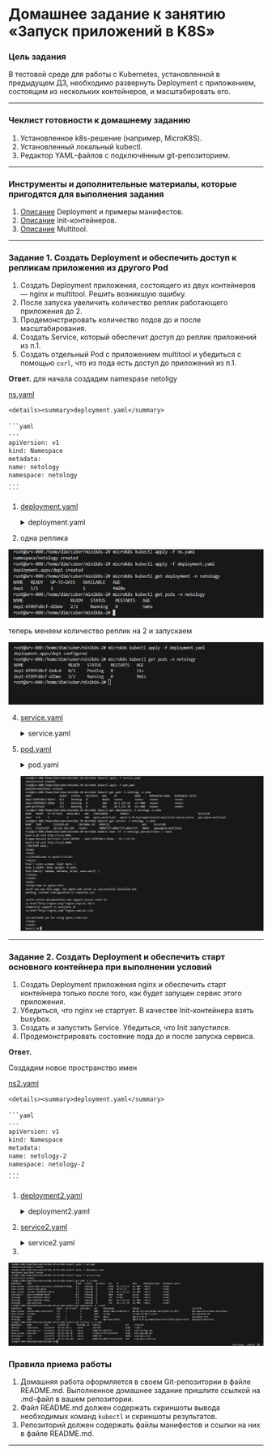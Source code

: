 # Домашнее задание к занятию «Запуск приложений в K8S»



### Цель задания

В тестовой среде для работы с Kubernetes, установленной в предыдущем ДЗ, необходимо развернуть Deployment с приложением, состоящим из нескольких контейнеров, и масштабировать его.

------

### Чеклист готовности к домашнему заданию

1. Установленное k8s-решение (например, MicroK8S).
2. Установленный локальный kubectl.
3. Редактор YAML-файлов с подключённым git-репозиторием.

------

### Инструменты и дополнительные материалы, которые пригодятся для выполнения задания

1. [Описание](https://kubernetes.io/docs/concepts/workloads/controllers/deployment/) Deployment и примеры манифестов.
2. [Описание](https://kubernetes.io/docs/concepts/workloads/pods/init-containers/) Init-контейнеров.
3. [Описание](https://github.com/wbitt/Network-MultiTool) Multitool.

------

### Задание 1. Создать Deployment и обеспечить доступ к репликам приложения из другого Pod

1. Создать Deployment приложения, состоящего из двух контейнеров — nginx и multitool. Решить возникшую ошибку.
2. После запуска увеличить количество реплик работающего приложения до 2.
3. Продемонстрировать количество подов до и после масштабирования.
4. Создать Service, который обеспечит доступ до реплик приложений из п.1.
5. Создать отдельный Pod с приложением multitool и убедиться с помощью `curl`, что из пода есть доступ до приложений из п.1.

**Ответ.**
для начала создадим namespase netoligy

[ns.yaml](ns.yaml)
    
    <details><summary>deployment.yaml</summary>

    ```yaml
    ---
    apiVersion: v1
    kind: Namespace
    metadata:
    name: netology
    namespace: netology
    ...
    ```

1. [deployment.yaml](deployment.yaml)

    <details><summary>deployment.yaml</summary>

    ```yaml
    ---
    apiVersion: apps/v1
    kind: Deployment
    metadata:
    name: dep1
    labels:
        task: one
        tier: homework
    annotations:
        container1: nginx
        container2: multitools
    namespace: netology
    spec:
    replicas: 1
    strategy:
        rollingUpdate:
        maxSurge: 1
        maxUnavailable: 1
        type: RollingUpdate
    selector:
        matchLabels:
        app: nginx-multitool
    template:
        metadata:
        labels:
            app: nginx-multitool
        spec:
        containers:
            - name: nginx
            image: nginx:1.24.0
            resources:
                limits:
                memory: "128Mi"
                cpu: "500m"
                requests:
                memory: "64Mi"
                cpu: "250m"
            ports:
                - name: web
                containerPort: 80
            livenessProbe:
                tcpSocket:
                port: 80
                initialDelaySeconds: 10
                timeoutSeconds: 3
            readinessProbe:
                httpGet:
                path: /
                port: 80
                initialDelaySeconds: 15
                timeoutSeconds: 5
                successThreshold: 1
                failureThreshold: 4
            - name: multitool
            image: praqma/network-multitool:alpine-extra
            resources:
                limits:
                memory: "128Mi"
                cpu: "450m"
                requests:
                memory: "32Mi"
                cpu: "150m"
            env:
                - name: HTTP_PORT
                value: "1181"
                - name: HTTPS_PORT
                value: "1443"
            ports:
                - name: http
                containerPort: 1181
                protocol: TCP
                - name: https
                containerPort: 1443
                protocol: TCP
            livenessProbe:
                tcpSocket:
                port: 1181
                initialDelaySeconds: 10
                timeoutSeconds: 3
            readinessProbe:
                httpGet:
                path: /
                port: 1181
                initialDelaySeconds: 15
                timeoutSeconds: 5
                successThreshold: 1
                failureThreshold: 2
    ...
    ```

    </details>


3. одна реплика
 
 ![Скриншот 1](image_1.jpg)

теперь меняем количество реплик на 2 и запускаем

 ![Скриншот 2](image_2.jpg)

4. [service.yaml](service.yaml)

    <details><summary>service.yaml</summary>

    ```yaml
    ---
    apiVersion: v1
    kind: Service
    metadata:
    name: svc1
    namespace: netology
    spec:
    selector:
        app: nginx-multitool
    type: ClusterIP
    ports:
        - name: nginx
        port: 8080
        targetPort: 80
        - name: multitool-http
        port: 8081
        targetPort: 1181
        - name: multitool-https
        port: 8443
        targetPort: 14433
    ...
    ```

    </details>

5. [pod.yaml](pod.yaml)

    <details><summary>pod.yaml</summary>

    ```yaml
    ---
    apiVersion: v1
    kind: Pod
    metadata:
    name: pod-multitool
    labels:
        app: multitool
        comment: testig-app
        company: netology
        stage: study
    namespace: netology
    spec:
    containers:
        - name: multitool
        image: praqma/network-multitool:alpine-extra
        resources:
            limits:
            memory: "128Mi"
            cpu: "600m"
            requests:
            memory: "32Mi"
            cpu: "100m"
        ports:
            - name: "http"
            containerPort: 8082
            - name: "https"
            containerPort: 8444
    ...
    ```

    </details>

    ![Скриншот 3](image_3.JPG)
------

### Задание 2. Создать Deployment и обеспечить старт основного контейнера при выполнении условий

1. Создать Deployment приложения nginx и обеспечить старт контейнера только после того, как будет запущен сервис этого приложения.
2. Убедиться, что nginx не стартует. В качестве Init-контейнера взять busybox.
3. Создать и запустить Service. Убедиться, что Init запустился.
4. Продемонстрировать состояние пода до и после запуска сервиса.

**Ответ.**

Создадим новое пространство имен

[ns2.yaml](ns2.yaml)
    
    <details><summary>deployment.yaml</summary>

    ```yaml
    ---
    apiVersion: v1
    kind: Namespace
    metadata:
    name: netology-2
    namespace: netology-2
    ...
    ```


1. [deployment2.yaml](deployment2.yaml)

    <details><summary>deployment2.yaml</summary>

    ```yaml
    ---
    apiVersion: apps/v1
    kind: Deployment
    metadata:
    name: dep2
    labels:
        task: two
        tier: homework
    annotations:
        container: nginx
        container-init: busybox
    namespace: netology-2
    spec:
    replicas: 1
    strategy:
        rollingUpdate:
        maxSurge: 1
        maxUnavailable: 1
        type: RollingUpdate
    selector:
        matchLabels:
        app: nginx-init
    template:
        metadata:
        labels:
            app: nginx-init
        spec:
        containers:
            - name: nginx
            image: nginx:1.24.0
            resources:
                limits:
                memory: "128Mi"
                cpu: "500m"
                requests:
                memory: "64Mi"
                cpu: "250m"
            ports:
                - name: web
                containerPort: 80
            livenessProbe:
                tcpSocket:
                port: 80
                initialDelaySeconds: 10
                timeoutSeconds: 3
            readinessProbe:
                httpGet:
                path: /
                port: 80
                initialDelaySeconds: 15
                timeoutSeconds: 5
                successThreshold: 1
                failureThreshold: 4
        initContainers:
            - name: busybox
            image: busybox:1.36.1
            resources:
                limits:
                memory: "64Mi"
                cpu: "250m"
                requests:
                memory: "8Mi"
                cpu: "50m"
            env:
                - name: TARGET
                value: "svc2"
            command: ['sh', '-c', "until nslookup $TARGET.$(cat /var/run/secrets/kubernetes.io/serviceaccount/namespace).svc.cluster.local; do sleep 2; done"]
    ...
    ```

    </details>


3. [service2.yaml](service2.yaml)

    <details><summary>service2.yaml</summary>

    ```yaml
    ---
    apiVersion: v1
    kind: Service
    metadata:
    name: svc2
    namespace: netology-2
    spec:
    selector:
        app: nginx-init
    type: ClusterIP
    ports:
        - name: nginx
        port: 8888
        targetPort: 80
    ...
    ```

    </details>


4.
 ![Скриншот 4](image_4.JPG)


### Правила приема работы

1. Домашняя работа оформляется в своем Git-репозитории в файле README.md. Выполненное домашнее задание пришлите ссылкой на .md-файл в вашем репозитории.
2. Файл README.md должен содержать скриншоты вывода необходимых команд `kubectl` и скриншоты результатов.
3. Репозиторий должен содержать файлы манифестов и ссылки на них в файле README.md.

------
